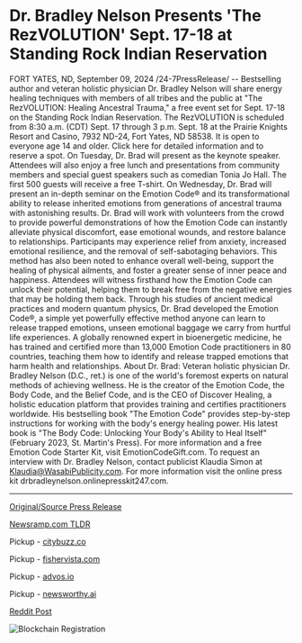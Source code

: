 # Dr. Bradley Nelson Presents 'The RezVOLUTION' Sept. 17-18 at Standing Rock Indian Reservation

FORT YATES, ND, September 09, 2024 /24-7PressRelease/ -- Bestselling author and veteran holistic physician Dr. Bradley Nelson will share energy healing techniques with members of all tribes and the public at "The RezVOLUTION: Healing Ancestral Trauma," a free event set for Sept. 17-18 on the Standing Rock Indian Reservation.  The RezVOLUTION is scheduled from 8:30 a.m. (CDT) Sept. 17 through 3 p.m. Sept. 18 at the Prairie Knights Resort and Casino, 7932 ND-24, Fort Yates, ND 58538. It is open to everyone age 14 and older. Click here for detailed information and to reserve a spot.  On Tuesday, Dr. Brad will present as the keynote speaker. Attendees will also enjoy a free lunch and presentations from community members and special guest speakers such as comedian Tonia Jo Hall. The first 500 guests will receive a free T-shirt.   On Wednesday, Dr. Brad will present an in-depth seminar on the Emotion Code® and its transformational ability to release inherited emotions from generations of ancestral trauma with astonishing results. Dr. Brad will work with volunteers from the crowd to provide powerful demonstrations of how the Emotion Code can instantly alleviate physical discomfort, ease emotional wounds, and restore balance to relationships. Participants may experience relief from anxiety, increased emotional resilience, and the removal of self-sabotaging behaviors. This method has also been noted to enhance overall well-being, support the healing of physical ailments, and foster a greater sense of inner peace and happiness. Attendees will witness firsthand how the Emotion Code can unlock their potential, helping them to break free from the negative energies that may be holding them back.  Through his studies of ancient medical practices and modern quantum physics, Dr. Brad developed the Emotion Code®, a simple yet powerfully effective method anyone can learn to release trapped emotions, unseen emotional baggage we carry from hurtful life experiences. A globally renowned expert in bioenergetic medicine, he has trained and certified more than 13,000 Emotion Code practitioners in 80 countries, teaching them how to identify and release trapped emotions that harm health and relationships.  About Dr. Brad: Veteran holistic physician Dr. Bradley Nelson (D.C., ret.) is one of the world's foremost experts on natural methods of achieving wellness. He is the creator of the Emotion Code, the Body Code, and the Belief Code, and is the CEO of Discover Healing, a holistic education platform that provides training and certifies practitioners worldwide. His bestselling book "The Emotion Code" provides step-by-step instructions for working with the body's energy healing power. His latest book is "The Body Code: Unlocking Your Body's Ability to Heal Itself" (February 2023, St. Martin's Press). For more information and a free Emotion Code Starter Kit, visit EmotionCodeGift.com.  To request an interview with Dr. Bradley Nelson, contact publicist Klaudia Simon at Klaudia@WasabiPublicity.com. For more information visit the online press kit drbradleynelson.onlinepresskit247.com. 

---

[Original/Source Press Release](https://www.24-7pressrelease.com/press-release/514107/dr-bradley-nelson-presents-the-rezvolution-sept-17-18-at-standing-rock-indian-reservation)
                    

[Newsramp.com TLDR](https://newsramp.com/curated-news/dr-bradley-nelson-to-share-energy-healing-techniques-at-the-rezvolution-event/7fc430af8881eb39a621c7dadf1f3377) 


Pickup - [citybuzz.co](https://citybuzz.co/2024/09/09/energy-healing-expert-dr-bradley-nelson-to-host-free-event-at-standing-rock-reservation)

Pickup - [fishervista.com](https://fishervista.com/en/dr-bradley-nelson-to-present-the-rezvolution-at-standing-rock-indian-reservation/20246608)

Pickup - [advos.io](https://advos.io/en/dr-bradley-nelson-to-lead-the-rezvolution-healing-event-at-standing-rock-indian-reservation/20246608)

Pickup - [newsworthy.ai](https://newsworthy.ai/curated/energy-healing-expert-dr-bradley-nelson-to-host-free-event-at-standing-rock-reservation/20246608)
 



[Reddit Post](https://www.reddit.com/r/AlternativeHealthNews/comments/1fcjjwf/dr_bradley_nelson_to_share_energy_healing/) 



![Blockchain Registration](https://cdn.newsramp.app/24-7PressRelease/qrcode/249/9/zerogFYD.webp)